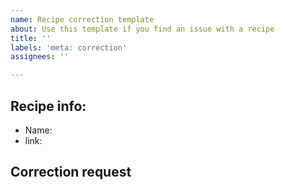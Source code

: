 ```yaml
---
name: Recipe correction template
about: Use this template if you find an issue with a recipe
title: ''
labels: 'meta: correction'
assignees: ''

---
```


## Recipe info:

 * Name:
 * link:

## Correction request  
